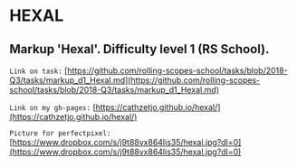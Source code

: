 # HEXAL
## Markup 'Hexal'. Difficulty level 1 (RS School).

`Link on task:` [https://github.com/rolling-scopes-school/tasks/blob/2018-Q3/tasks/markup_d1_Hexal.md](https://github.com/rolling-scopes-school/tasks/blob/2018-Q3/tasks/markup_d1_Hexal.md)

`Link on my gh-pages:` [https://cathzetjo.github.io/hexal/](https://cathzetjo.github.io/hexal/)

`Picture for perfectpixel:` [https://www.dropbox.com/s/j9t88vx864lis35/hexal.jpg?dl=0](https://www.dropbox.com/s/j9t88vx864lis35/hexal.jpg?dl=0)
